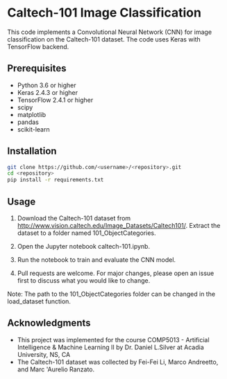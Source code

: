 # Caltech-101 Image Classification

This code implements a Convolutional Neural Network (CNN) for image classification on the Caltech-101 dataset. The code uses Keras with TensorFlow backend.

## Prerequisites
- Python 3.6 or higher
- Keras 2.4.3 or higher
- TensorFlow 2.4.1 or higher
- scipy
- matplotlib
- pandas
- scikit-learn


## Installation

```bash
git clone https://github.com/<username>/<repository>.git
cd <repository>
pip install -r requirements.txt

```

## Usage

1. Download the Caltech-101 dataset from http://www.vision.caltech.edu/Image_Datasets/Caltech101/. Extract the dataset to a folder named 101_ObjectCategories.

2. Open the Jupyter notebook caltech-101.ipynb.

3. Run the notebook to train and evaluate the CNN model.

4. Pull requests are welcome. For major changes, please open an issue first
to discuss what you would like to change.

Note: The path to the 101_ObjectCategories folder can be changed in the load_dataset function.




## Acknowledgments

- This project was implemented for the course COMP5013 - Artificial Intelligence & Machine Learning II by Dr. Daniel L.Silver at Acadia University, NS, CA
- The Caltech-101 dataset was collected by Fei-Fei Li, Marco Andreetto, and Marc 'Aurelio Ranzato.
